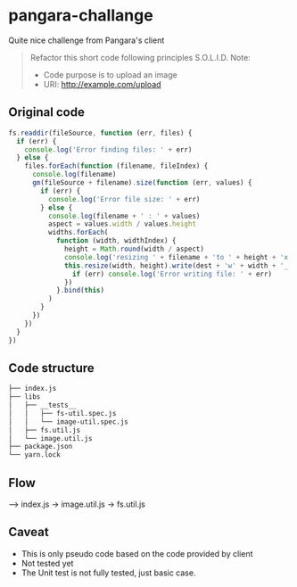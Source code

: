 # pangara-challange

Quite nice challenge from Pangara's client

> Refactor this short code following principles S.O.L.I.D.
> Note:
>
> - Code purpose is to upload an image
> - URI: http://example.com/upload

## Original code

```js
fs.readdir(fileSource, function (err, files) {
  if (err) {
    console.log('Error finding files: ' + err)
  } else {
    files.forEach(function (filename, fileIndex) {
      console.log(filename)
      gm(fileSource + filename).size(function (err, values) {
        if (err) {
          console.log('Error file size: ' + err)
        } else {
          console.log(filename + ' : ' + values)
          aspect = values.width / values.height
          widths.forEach(
            function (width, widthIndex) {
              height = Math.round(width / aspect)
              console.log('resizing ' + filename + 'to ' + height + 'x' + height)
              this.resize(width, height).write(dest + 'w' + width + '_' + filename, function (err) {
                if (err) console.log('Error writing file: ' + err)
              })
            }.bind(this)
          )
        }
      })
    })
  }
})
```

## Code structure

```bash
├── index.js
├── libs
│   ├── __tests__
│   │   ├── fs-util.spec.js
│   │   └── image-util.spec.js
│   ├── fs.util.js
│   └── image.util.js
├── package.json
└── yarn.lock
```

## Flow

--> index.js -> image.util.js -> fs.util.js

## Caveat

- This is only pseudo code based on the code provided by client
- Not tested yet
- The Unit test is not fully tested, just basic case.
